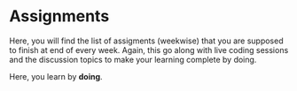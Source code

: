 # Assignments

Here, you will find the list of assigments (weekwise) that you are supposed to finish at end of every week. Again, this go along with live coding sessions and the discussion topics to make your learning complete by doing.

Here, you learn by **doing**.